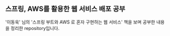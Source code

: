 <h2>스프링, AWS를 활용한 웹 서비스 배포 공부</h2>

'이동욱' 님의 '스프링 부트와 AWS 로 혼자 구현하는 웹 서비스' 책을 보며 공부한 내용을 정리한 repository입니다.

